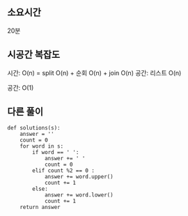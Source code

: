 ## 소요시간

20분

## 시공간 복잡도

시간: O(n) = split O(n) + 순회 O(n) + join O(n)
공간: 리스트 O(n)

공간: O(1)

## 다른 풀이

```
def solutions(s):
    answer = ''
    count = 0
    for word in s:
        if word == ' ':
            answer += ' '
            count = 0
        elif count %2 == 0 :
            answer += word.upper()
            count += 1
        else:
            answer += word.lower()
            count += 1
    return answer

```
